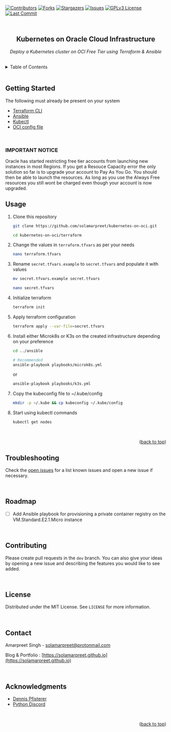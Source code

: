 <div id="top"></div>

<!-- PROJECT SHIELDS -->
<!--
*** I'm using markdown "reference style" links for readability.
*** Reference links are enclosed in brackets [ ] instead of parentheses ( ).
*** See the bottom of this document for the declaration of the reference variables
*** for contributors-url, forks-url, etc. This is an optional, concise syntax you may use.
*** https://www.markdownguide.org/basic-syntax/#reference-style-links
-->
[![Contributors][contributors-shield]][contributors-url]
[![Forks][forks-shield]][forks-url]
[![Stargazers][stars-shield]][stars-url]
[![Issues][issues-shield]][issues-url]
[![GPLv3 License][license-shield]][license-url]
[![Last Commit][last-commit-shield]][last-commit-url]



<!-- PROJECT LOGO -->
<br />
<div align="center">

<h2 align="center">Kubernetes on Oracle Cloud Infrastructure</h2>

  <p align="center">
    <i>Deploy a Kubernetes cluster on OCI Free Tier using Terraform & Ansible</i>
    <br />
  </p>
</div>
<br />

<!-- TABLE OF CONTENTS -->
<details>
  <summary>Table of Contents</summary>
  <ol>
    <li><a href="#prerequisites">Installation</a></li>
    <li><a href="#usage">Usage</a></li>
    <li><a href="#troubleshooting">Troubleshooting</a></li>
    <li><a href="#roadmap">Roadmap</a></li>
    <li><a href="#contributing">Contributing</a></li>
    <li><a href="#license">License</a></li>
    <li><a href="#contact">Contact</a></li>
    <li><a href="#acknowledgments">Acknowledgments</a></li>
  </ol>
</details>
<br />


<!-- GETTING STARTED -->
## Getting Started


The following must already be present on your system
* [Terraform CLI](https://learn.hashicorp.com/tutorials/terraform/install-cli)
* [Ansible](https://docs.ansible.com/ansible/latest/installation_guide/installation_distros.html)
* [Kubectl](https://kubernetes.io/docs/tasks/tools/)
* [OCI config file](https://docs.oracle.com/en-us/iaas/Content/API/Concepts/sdkconfig.htm)
<br />

### IMPORTANT NOTICE

Oracle has started restricting free tier accounts from launching new instances in most Regions. If you get a Resouce Capacity error the only solution so far is to upgrade your account to Pay As You Go. You should then be able to launch the resources. As long as you use the Always Free resources you still wont be charged even though your account is now upgraded.


## Usage

1. Clone this repository
   ```sh
   git clone https://github.com/solamarpreet/kubernetes-on-oci.git
   ```
   ```sh
   cd kubernetes-on-oci/terraform
   ```

2. Change the values in `terraform.tfvars` as per your needs
   ```sh
   nano terraform.tfvars
   ```

3. Rename `secret.tfvars.example` to `secret.tfvars` and populate it with values
   ```sh
   mv secret.tfvars.example secret.tfvars
   ```
   ```sh
   nano secret.tfvars
   ```

4. Initialize terraform
   ```sh
   terraform init
   ```

5. Apply terraform configuration
   ```sh
   terraform apply --var-file=secret.tfvars
   ```

6. Install either Microk8s or K3s on the created infrastructure depending on your preference
   ```sh
   cd ../ansible
   ```
   ```sh
   # Recommended
   ansible-playbook playbooks/microk8s.yml
   ```
   or
   ```sh
   ansible-playbook playbooks/k3s.yml
   ```

7. Copy the kubeconfig file to ~/.kube/config
   ```sh
   mkdir -p ~/.kube && cp kubeconfig ~/.kube/config
   ```

8. Start using kubectl commands
   ```sh
   kubectl get nodes
   ```

<br />
<p align="right">(<a href="#top">back to top</a>)</p>


<!-- TROUBLESHOOTING -->
## Troubleshooting

Check the [open issues](https://github.com/solamarpreet/kubernetes-on-oci/issues) for a list known issues and open a new issue if necessary.

<br />

<!-- ROADMAP -->
## Roadmap

- [ ] Add Ansible playbook for provisioning a private container registry on the VM.Standard.E2.1.Micro instance


<br />

<!-- CONTRIBUTING -->
## Contributing

Please create pull requests in the `dev` branch. You can also give your ideas by opening a new issue and describing the features you would like to see added.

<br />

<!-- LICENSE -->
## License

Distributed under the MIT License. See `LICENSE` for more information.

<br />

<!-- CONTACT -->
## Contact

Amarpreet Singh - solamarpreet@protonmail.com

Blog & Portfolio : [https://solamarpreet.github.io](https://solamarpreet.github.io)

<br />

<!-- ACKNOWLEDGMENTS -->
## Acknowledgments

* [Dennis Pfisterer](https://github.com/pfisterer/edsc-microk8s-playbook)
* [Python Discord](https://www.pythondiscord.com)

<br />
<p align="right">(<a href="#top">back to top</a>)</p>



<!-- MARKDOWN LINKS & IMAGES -->
<!-- https://www.markdownguide.org/basic-syntax/#reference-style-links -->
[contributors-shield]: https://img.shields.io/github/contributors/solamarpreet/kubernetes-on-oci.svg?style=for-the-badge
[contributors-url]: https://github.com/solamarpreet/kubernetes-on-oci/graphs/contributors
[forks-shield]: https://img.shields.io/github/forks/solamarpreet/kubernetes-on-oci.svg?style=for-the-badge
[forks-url]: https://github.com/solamarpreet/kubernetes-on-oci/network/members
[stars-shield]: https://img.shields.io/github/stars/solamarpreet/kubernetes-on-oci.svg?style=for-the-badge
[stars-url]: https://github.com/solamarpreet/kubernetes-on-oci/stargazers
[issues-shield]: https://img.shields.io/github/issues/solamarpreet/kubernetes-on-oci.svg?style=for-the-badge
[issues-url]: https://github.com/solamarpreet/kubernetes-on-oci/issues
[license-shield]: https://img.shields.io/github/license/solamarpreet/kubernetes-on-oci.svg?style=for-the-badge
[license-url]: https://github.com/solamarpreet/kubernetes-on-oci/blob/main/LICENSE
[last-commit-shield]: https://img.shields.io/github/last-commit/solamarpreet/kubernetes-on-oci?style=for-the-badge
[last-commit-url]: https://github.com/solamarpreet/kubernetes-on-oci/pulse

